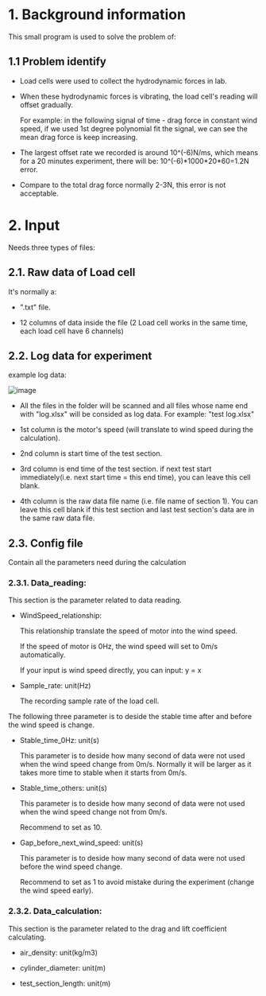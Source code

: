 # 1. Background information

This small program is used to solve the problem of:

## 1.1 Problem identify

- Load cells were used to collect the hydrodynamic forces in lab.
- When these hydrodynamic forces is vibrating, the load cell's reading will offset gradually.

    For example: in the following signal of time - drag force in constant wind speed, if we used 1st degree polynomial fit the signal, we can see the mean drag force is keep increasing.
- The largest offset rate we recorded is around 10^(-6)N/ms, which means for a 20 minutes experiment, there will be: 10^(-6)\*1000\*20\*60=1.2N error.
- Compare to the total drag force normally 2-3N, this error is not acceptable.



# 2. Input
Needs three types of files:
## 2.1. Raw data of Load cell

It's normally a:
- ".txt" file.

- 12 columns of data inside the file (2 Load cell works in the same time, each load cell have 6 channels) 

## 2.2. Log data for experiment 
example log data:

![image](https://github.com/user-attachments/assets/7c6b0972-695f-4132-a9fd-1a6565bb704c)

- All the files in the folder will be scanned and all files whose name end with "log.xlsx" will be consided as log data. For example: "test log.xlsx"

- 1st column is the motor's speed (will translate to wind speed during the calculation).

- 2nd column is start time of the test section.

- 3rd column is end time of the test section. if next test start immediately(i.e. next start time = this end time), you can leave this cell blank.

- 4th column is the raw data file name (i.e. file name of section 1). You can leave this cell blank if this test section and last test section's data are in the same raw data file.

## 2.3. Config file
Contain all the parameters need during the calculation

### 2.3.1. Data_reading:
This section is the parameter related to data reading.

- WindSpeed_relationship: 

  This relationship translate the speed of motor into the wind speed. 
  
  If the speed of motor is 0Hz, the wind speed will set to 0m/s automatically.

  If your input is wind speed directly, you can input: y = x


- Sample_rate: unit(Hz)

  The recording sample rate of the load cell.


The following three parameter is to deside the stable time after and before the wind speed is change.

- Stable_time_0Hz: unit(s)

  This parameter is to deside how many second of data were not used when the wind speed change from 0m/s. Normally it will be larger as it takes more time to stable when it starts from 0m/s.


- Stable_time_others: unit(s)

  This parameter is to deside how many second of data were not used when the wind speed change not from 0m/s.

  Recommend to set as 10.


- Gap_before_next_wind_speed: unit(s)

  This parameter is to deside how many second of data were not used before the wind speed change. 

  Recommend to set as 1 to avoid mistake during the experiment (change the wind speed early).

### 2.3.2. Data_calculation:
This section is the parameter related to the drag and lift coefficient calculating.

- air_density: unit(kg/m3)

- cylinder_diameter: unit(m)

- test_section_length: unit(m)
